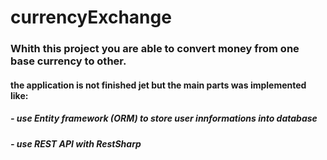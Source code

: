 # currencyExchange
### Whith this project you are able to convert money from one base currency to other.
#### the application is not finished jet but the main parts was implemented like:
##### - use Entity framework (ORM) to store user innformations into database
##### - use REST API with RestSharp
